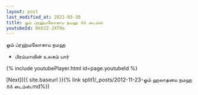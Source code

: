 ```yaml
---
layout: post
last_modified_at: 2021-03-30
title: ஓம் ப்ரஹ்மலோகாய நமஹ ௧௧ டைம்ஸ்
youtubeId: BkOJZ-JXT9o
---
```

 
 
 ஓம் ப்ரஹ்மலோகாய நமஹ  
 
 -  பிரம்மாவின் உலகம் யார் 
 
  
 
  
 
 
 
 
 
 


{% include youtubePlayer.html id=page.youtubeId %}
 
[Next]({{ site.baseurl }}{% link  split1/_posts/2012-11-23-ஓம் ஹலாதனய நமஹ ௧௧ டைம்ஸ்.md%})
 

